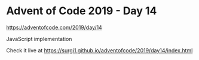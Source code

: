 # Advent of Code 2019 - Day 14

https://adventofcode.com/2019/day/14

JavaScript implementation

Check it live at https://surgi1.github.io/adventofcode/2019/day14/index.html
